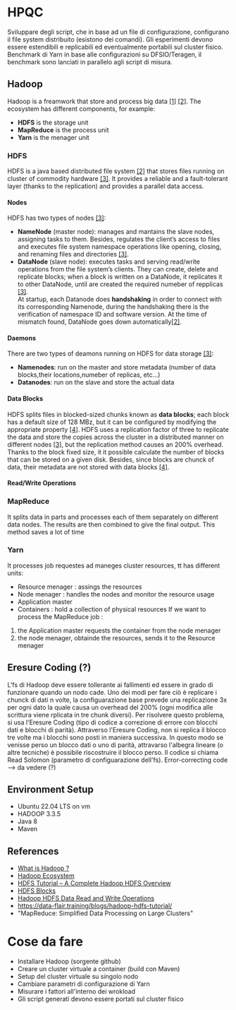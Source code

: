 # HPQC
Sviluppare degli script, che in base ad un file di configurazione, configurano il file system distribuito (esistono dei comandi). Gli esperimenti devono essere estendibili e replicabili ed eventualmente portabili sul cluster fisico.
Benchmark di Yarn in base alle configurazioni su DFSIO/Teragen, il benchmark sono lanciati in parallelo agli script di misura.


## Hadoop
Hadoop is a freamwork that store and process big data [[1]](#1) [[2]](#2). The ecosystem has different components, for example:
* **HDFS** is the storage unit
* **MapReduce** is the process unit
* **Yarn** is the menager unit

### HDFS
HDFS is a java based distributed file system [[2]](#2) that stores files running on cluster of commodity hardware [[3]](#3). It provides a reliable and a fault-tolerant layer (thanks to the replication) and provides a parallel data access. 

#### Nodes
HDFS has two types of nodes [[3]](#3):
* **NameNode** (master node): manages and mantains the slave nodes, assigning tasks to them. Besides, regulates the client’s access to files and executes file system namespace operations like opening, closing, and renaming files and directories [[3]](#3).
* **DataNode** (slave node): executes tasks and serving read/write operations from the file system’s clients. They can create, delete and replicate blocks; when a block is written on a DataNode, it replicates it to other DataNode, until are created the required numeber of repplicas [[3]](#3).    
At startup, each Datanode does **handshaking** in order to connect with its corresponding Namenode, during the handshaking there is the verification of namespace ID and software version. At the time of mismatch found, DataNode goes down automatically[[2]](#2).

#### Daemons
There are two types of deamons running on HDFS for data storage [[3]](#3):
* **Namenodes**: run on the master and store metadata (number of data blocks,their locations,numeber of replicas, etc...)
* **Datanodes**: run on the slave and store the actual data

#### Data Blocks
HDFS splits files in blocked-sized chunks known as **data blocks**; each block has a default size of 128 MBz, but it can be configured by modifying the appropriate property [[4]](#4). HDFS uses a replication factor of three to replicate the data and store the copies across the cluster in a distributed manner on different nodes [[3]](#3), but the replication method causes an 200% overhead. Thanks to the block fixed size, it it possible calculate the number of blocks that can be stored on a given disk. Besides, since blocks are chunck of data, their metadata are not stored with data blocks [[4]](#4).

#### Read/Write Operations


### MapReduce
It splits data in parts and processes each of them separately on different data nodes. The results are then combined to give the final output. This method saves a lot of time

### Yarn
It processes job requestes ad maneges cluster resources, tt has different units:
* Resource menager : assings the resources
* Node menager : handles the nodes and monitor the resource usage
* Application master
* Containers : hold a collection of physical resources
If we want to process the MapReduce job :
1) the Application master requests the container from the node menager
2) the node menager, obtainde the resources, sends it to the Resource menager

## Eresure Coding (?)
L'fs di Hadoop deve essere tollerante ai fallimenti ed essere in grado di funzionare quando un nodo cade. Uno dei modi per fare ciò è replicare i chunck di dati n volte, la configuarazione base prevede una replicazione 3x per ogni dato la quale causa un overhead del 200% (ogni modifica alle scrittura viene rplicata in tre chunk diversi). Per risolvere questo problema, si usa l'Eresure Coding (tipo di codice a correzione di errore con blocchi dati e blocchi di parità). Attraverso l'Eresure Coding, non si replica il blocco tre volte ma i blocchi sono posti in maniera successiva. In questo modo se venisse perso un blocco dati o uno di parità, attravarso l'albegra lineare (o altre tecniche) è possibile riscostruire il blocco perso. Il codice si chiama Read Solomon (parametro di configuarazione dell'fs).
Error-correcting code --> da vedere (?)


## Environment Setup
* Ubuntu 22.04 LTS on vm
* HADOOP 3.3.5
* Java 8
* Maven


## References
* <a id="1"></a> [What is Hadoop ?](https://www.youtube.com/watch?v=aReuLtY0YMI&t=1s)
* <a id="2"></a> [Hadoop Ecosystem](https://data-flair.training/blogs/hadoop-ecosystem-components/)
* <a id="3"></a> [HDFS Tutorial – A Complete Hadoop HDFS Overview](https://data-flair.training/blogs/hadoop-hdfs-tutorial/)
* <a id="4"></a> [HDFS Blocks](https://data-flair.training/blogs/data-block/)
* <a id="5"></a> [Hadoop HDFS Data Read and Write Operations](https://data-flair.training/blogs/hadoop-hdfs-data-read-and-write-operations/)
* https://data-flair.training/blogs/hadoop-hdfs-tutorial/
* "MapReduce: Simplified Data Processing on Large Clusters"


# Cose da fare
* Installare Hadoop (sorgente github)
* Creare un cluster virtuale a container (build con Maven)
* Setup del cluster virtuale su singolo nodo
* Cambiare parametri di configurazione di Yarn
* Misurare i fattori all'interno dei wrokload
* Gli script generati devono essere portati sul cluster fisico